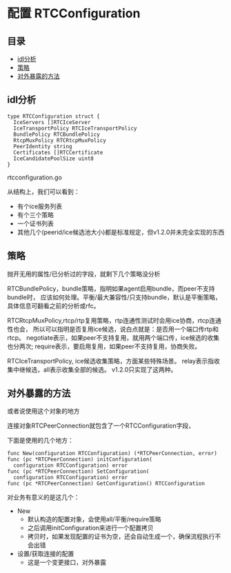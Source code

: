 # 配置 RTCConfiguration

## 目录

<!-- vim-markdown-toc GFM -->

- [idl分析](#idl分析)
- [策略](#策略)
- [对外暴露的方法](#对外暴露的方法)

<!-- vim-markdown-toc -->

## idl分析

    type RTCConfiguration struct {
      IceServers []RTCIceServer
      IceTransportPolicy RTCIceTransportPolicy
      BundlePolicy RTCBundlePolicy
      RtcpMuxPolicy RTCRtcpMuxPolicy
      PeerIdentity string
      Certificates []RTCCertificate
      IceCandidatePoolSize uint8
    }

rtcconfiguration.go

从结构上，我们可以看到：

- 有个ice服务列表
- 有个三个策略
- 一个证书列表
- 其他几个(peerid/ice候选池大小)都是标准规定，但v1.2.0并未完全实现的东西

## 策略

抛开无用的属性/已分析过的字段，就剩下几个策略没分析

RTCBundlePolicy，bundle策略，指明如果agent启用bundle，而peer不支持bundle时，
应该如何处理。平衡/最大兼容性/只支持bundle，默认是平衡策略，
具体信息可翻看之前的分析或rfc。

RTCRtcpMuxPolicy,rtcp/rtp复用策略，rtp连通性测试时会用ice协商，rtcp连通性也会，
所以可以指明是否复用ice候选，说白点就是：是否用一个端口传rtp和rtcp。
negotiate表示，如果peer不支持复用，就用两个端口传，ice候选的收集也分两次;
require表示，要启用复用，如果peer不支持复用，协商失败。

RTCIceTransportPolicy, ice候选收集策略，方面某些特殊场景。
relay表示指收集中继候选，all表示收集全部的候选。
v1.2.0只实现了这两种。

## 对外暴露的方法

或者说使用这个对象的地方

连接对象RTCPeerConnection就包含了一个RTCConfiguration字段，

下面是使用的几个地方：

    func New(configuration RTCConfiguration) (*RTCPeerConnection, error)
    func (pc *RTCPeerConnection) initConfiguration(
      configuration RTCConfiguration) error
    func (pc *RTCPeerConnection) SetConfiguration(
      configuration RTCConfiguration) error
    func (pc *RTCPeerConnection) GetConfiguration() RTCConfiguration

对业务有意义的是这几个：

- New
  - 默认构造的配置对象，会使用all/平衡/require策略
  - 之后调用initConfiguration来进行一个配置拷贝
  - 拷贝时，如果发现配置的证书为空，还会自动生成一个，确保流程执行不会出错
- 设置/获取连接的配置
  - 这是一个变更接口，对外暴露
